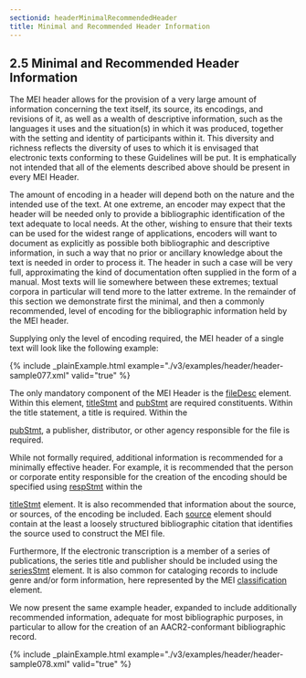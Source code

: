 ```yaml
---
sectionid: headerMinimalRecommendedHeader
title: Minimal and Recommended Header Information
---
```



<h2 id="headerMinimalRecommendedHeader">
   <span class="headingNumber">2.5</span>
   <span class="head">Minimal and Recommended Header Information</span>
</h2>
The MEI header allows for the provision of a very large amount of information concerning
the
text itself, its source, its encodings, and revisions of it, as well as a wealth of
descriptive information, such as the languages it uses and the situation(s) in which
it was
produced, together with the setting and identity of participants within it. This diversity
and
richness reflects the diversity of uses to which it is envisaged that electronic texts
conforming to these Guidelines will be put. It is emphatically not intended that all
of the
elements described above should be present in every MEI Header.

The amount of encoding in a header will depend both on the nature and the intended
use of the
text. At one extreme, an encoder may expect that the header will be needed only to
provide a
bibliographic identification of the text adequate to local needs. At the other, wishing
to
ensure that their texts can be used for the widest range of applications, encoders
will want
to document as explicitly as possible both bibliographic and descriptive information,
in such
a way that no prior or ancillary knowledge about the text is needed in order to process
it.
The header in such a case will be very full, approximating the kind of documentation
often
supplied in the form of a manual. Most texts will lie somewhere between these extremes;
textual corpora in particular will tend more to the latter extreme. In the remainder
of this
section we demonstrate first the minimal, and then a commonly recommended, level of
encoding
for the bibliographic information held by the MEI header.

Supplying only the level of encoding required, the MEI header of a single text will
look like
the following example:


{% include _plainExample.html example="./v3/examples/header/header-sample077.xml" valid="true" %}

The only mandatory component of the MEI Header is the 
<a class="link_odd_elementSpec" href="/v3/elements/fileDesc">fileDesc</a> element.
Within this element, 
<a class="link_odd_elementSpec" href="/v3/elements/titleStmt">titleStmt</a> and 
<a class="link_odd_elementSpec" href="/v3/elements/pubStmt">pubStmt</a> are
required constituents. Within the title statement, a title is required. Within the

<a class="link_odd_elementSpec" href="/v3/elements/pubStmt">pubStmt</a>, a publisher, distributor, or other agency responsible for the
file is required.

While not formally required, additional information is recommended for a minimally
effective
header. For example, it is recommended that the person or corporate entity responsible
for the
creation of the encoding should be specified using 
<a class="link_odd_elementSpec" href="/v3/elements/respStmt">respStmt</a> within the

<a class="link_odd_elementSpec" href="/v3/elements/titleStmt">titleStmt</a> element. It is also recommended that information about the
source, or sources, of the encoding be included. Each 
<a class="link_odd_elementSpec" href="/v3/elements/source">source</a> element
should contain at the least a loosely structured bibliographic citation that identifies
the
source used to construct the MEI file.

Furthermore, If the electronic transcription is a member of a series of publications,
the
series title and publisher should be included using the 
<a class="link_odd_elementSpec" href="/v3/elements/seriesStmt">seriesStmt</a>
element. It is also common for cataloging records to include genre and/or form information,
here represented by the MEI 
<a class="link_odd_elementSpec" href="/v3/elements/classification">classification</a> element.

We now present the same example header, expanded to include additionally recommended
information, adequate for most bibliographic purposes, in particular to allow for
the creation
of an AACR2-conformant bibliographic record.


{% include _plainExample.html example="./v3/examples/header/header-sample078.xml" valid="true" %}

